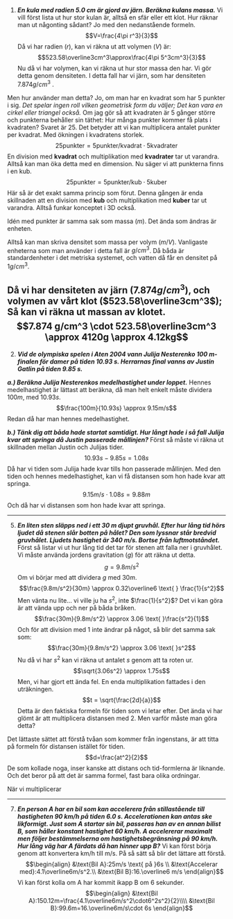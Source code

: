 1. ***En kula med radien $5.0$ cm är gjord av järn. Beräkna kulans massa.***
Vi vill först lista ut hur stor kulan är, alltså en sfär eller ett klot. Hur räknar man ut någonting sådant? Jo med den nedanstående formeln.
$$V=\frac{4\pi r^3}{3}$$
Då vi har radien ($r$), kan vi räkna ut att volymen ($V$) är:
$$523.58\overline3cm^3\approx\frac{4\pi 5^3cm^3}{3}$$
Nu då vi har volymen, kan vi räkna ut hur stor massa den har. Vi gör detta genom densiteten. I detta fall har vi järn, som har densiteten $7.874 g/cm^3$ . 

Men hur använder man detta? Jo, om man har en kvadrat som har $5$ punkter i sig. *Det spelar ingen roll vilken geometrisk form du väljer; Det kan vara en cirkel eller triangel också.* Om jag gör så att kvadraten är 5 gånger större och punkterna behåller sin täthet: Hur många punkter kommer få plats i kvadraten?
Svaret är 25. Det betyder att vi kan multiplicera antalet punkter per kvadrat. Med ökningen i kvadratens storlek.
$$25 \text{punkter} = 5\text{punkter/kvadrat}\cdot 5\text {kvadrater}$$
En division med **kvadrat** och multiplikation med **kvadrater** tar ut varandra. Alltså kan man öka detta med en dimension. Nu säger vi att punkterna finns i en kub.
$$25 \text{punkter} = 5\text{punkter/kub}\cdot 5\text {kuber}$$
Här så är det exakt samma princip som förut. Denna gången är enda skillnaden att en division med **kub** och multiplikation med **kuber** tar ut varandra.
Alltså funkar konceptet i 3D också.

Idén med punkter är samma sak som massa ($m$).  Det ända som ändras är enheten.

Alltså kan man skriva densitet som massa per volym ($m/V$).
Vanligaste enheterna som man använder i detta fall är $g/cm^3$.
Då båda är standardenheter i det metriska systemet, och vatten då får en densitet på $1 g/cm^3$.

Då vi har densiteten av järn ($7.874 g/cm^3$), och volymen av vårt klot ($523.58\overline3cm^3$); Så kan vi räkna ut massan av klotet.
$$7.874 g/cm^3 \cdot 523.58\overline3cm^3 \approx 4120g \approx 4.12kg$$
---
<div style="page-break-after: always;"></div>

2. ***Vid de olympiska spelen i Aten 2004 vann Julija Nesterenko $100$ m-finalen för damer på tiden $10.93$ s. Herrarnas final vanns av Justin Gatlin på tiden $9.85$ s.***

***a.) Beräkna Julija Nesterenkos medelhastighet under loppet.***
Hennes medelhastighet är lättast att beräkna, då man helt enkelt måste dividera $100 m$, med $10.93s$.
$$\frac{100m}{10.93s} \approx 9.15m/s$$
Redan då har man hennes medelhastighet.

***b.) Tänk dig att båda hade startat samtidigt. Hur långt hade i så fall Julija kvar att springa då Justin passerade mållinjen?***
Först så måste vi räkna ut skillnaden mellan Justin och Julijas tider.
$$10.93s - 9.85s = 1.08s$$
Då har vi tiden som Julija hade kvar tills hon passerade mållinjen.
Med den tiden och hennes medelhastighet, kan vi få distansen som hon hade kvar att springa.
$$9.15m/s \cdot 1.08s = 9.88m$$
Och då har vi distansen som hon hade kvar att springa.

---
<div style="page-break-after: always;"></div>

5. ***En liten sten släpps ned i ett $30$ m djupt gruvhål. Efter hur lång tid hörs ljudet då stenen slår botten på hålet? Den som lyssnar står bredvid gruvhålet. Ljudets hastighet är $340$ m/s. Bortse från luftmotståndet.***
Först så listar vi ut hur lång tid det tar för stenen att falla ner i gruvhålet.
Vi måste använda jordens gravitation ($g$) för att räkna ut detta.
$$g = 9.8m/s^2$$
Om vi börjar med att dividera $g$ med $30m$.
$$\frac{9.8m/s^2}{30m} \approx 0.32\overline6 \text{ } \frac{1}{s^2}$$
Men vänta nu lite... vi ville ju ha $s^2$, inte $\frac{1}{s^2}$?
Det vi kan göra är att vända upp och ner på båda bråken.
$$\frac{30m}{9.8m/s^2} \approx 3.06 \text{ }\frac{s^2}{1}$$
Och för att division med $1$ inte ändrar på något, så blir det samma sak som:
$$\frac{30m}{9.8m/s^2} \approx 3.06 \text{ }s^2$$
Nu då vi har $s^2$ kan vi räkna ut antalet $s$ genom att ta roten ur.
$$\sqrt{3.06s^2} \approx 1.75s$$
Men, vi har gjort ett ända fel. En enda multiplikation fattades i den uträkningen.
$$t = \sqrt{\frac{2d}{a}}$$
Detta är den faktiska formeln för tiden som vi letar efter. Det ända vi har glömt är att multiplicera distansen med $2$. Men varför måste man göra detta?

Det lättaste sättet att förstå tvåan som kommer från ingenstans, är att titta på formeln för distansen istället för tiden.
$$d=\frac{at^2}{2}$$
De som kollade noga, inser kanske att distans och tid-formlerna är liknande. Och det beror på att det är samma formel, fast bara olika ordningar.

När vi multiplicerar

---
<div style="page-break-after: always;"></div>

7. ***En person A har en bil som kan accelerera från stillastående till hastigheten $90$ km/h på tiden $6.0$ s. Accelerationen kan antas ske likformigt. Just som A startar sin bil, passeras han av en annan bilist B, som håller konstant hastighet $60$ km/h. A accelererar maximalt men följer bestämmelserna om hastighetsbegränsning på $90$ km/h. Hur lång väg har A färdats då han hinner upp B?***
Vi kan först börja genom att konvertera km/h till m/s. På så sätt så blir det lättare att förstå.
$$\begin{align}
&\text{Bil A}:25m/s \text{ på }6s \\
&\text{Accelerar med}:4.1\overline6m/s^2.\\
&\text{Bil B}:16.\overline6 m/s
\end{align}$$
Vi kan först kolla om A har kommit ikapp B om 6 sekunder.
$$\begin{align}
&\text{Bil A}:150.12m=\frac{4.1\overline6m/s^2\cdot6^2s^2}{2}\\\\
&\text{Bil B}:99.6m=16.\overline6m/s\cdot 6s
\end{align}$$